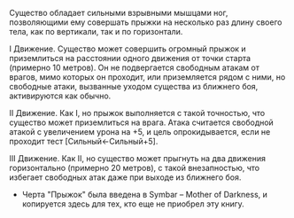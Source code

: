 Существо обладает сильными взрывными мышцами ног, позволяющими ему совершать прыжки на несколько раз длину своего тела, как по вертикали, так и по горизонтали.

I Движение. Существо может совершить огромный прыжок и приземлиться на расстоянии одного движения от точки старта (примерно 10 метров). Он не подвергается свободным атакам от врагов, мимо которых он проходит, или приземляется рядом с ними, но свободные атаки, вызванные уходом существа из ближнего боя, активируются как обычно.

II Движение. Как I, но прыжок выполняется с такой точностью, что существо может приземлиться на врага. Атака считается свободной атакой с увеличением урона на +5, и цель опрокидывается, если не проходит тест [Сильный←Сильный+5].

III Движение. Как II, но существо может прыгнуть на два движения горизонтально (примерно 20 метров), с такой внезапностью, что избегает свободных атак даже при выходе из ближнего боя.

* Черта "Прыжок" была введена в Symbar – Mother of Darkness, и копируется здесь для тех, кто еще не приобрел эту книгу.